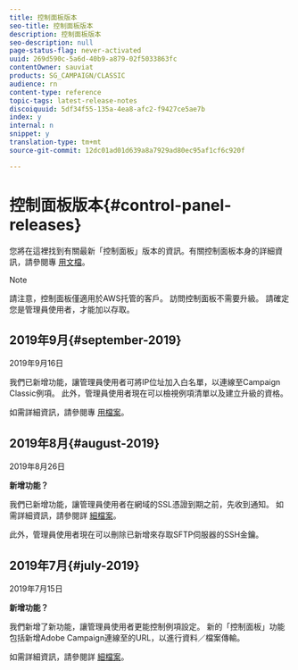 ```yaml
---
title: 控制面板版本
seo-title: 控制面板版本
description: 控制面板版本
seo-description: null
page-status-flag: never-activated
uuid: 269d590c-5a6d-40b9-a879-02f5033863fc
contentOwner: sauviat
products: SG_CAMPAIGN/CLASSIC
audience: rn
content-type: reference
topic-tags: latest-release-notes
discoiquuid: 5df34f55-135a-4ea8-afc2-f9427ce5ae7b
index: y
internal: n
snippet: y
translation-type: tm+mt
source-git-commit: 12dc01ad01d639a8a7929ad80ec95af1cf6c920f

---
```



# 控制面板版本{#control-panel-releases}

您將在這裡找到有關最新「控制面板」版本的資訊。&#x200B;有關控制面板本身的詳細資訊，請參閱專 [用文檔](https://helpx.adobe.com/campaign/kb/control-panel.html)。

>[!NOTE]
>
>請注意，控制面板僅適用於AWS托管的客戶。 訪問控制面板不需要升級。 請確定您是管理員使用者，才能加以存取。

## 2019年9月{#september-2019}

2019年9月16日

我們已新增功能，讓管理員使用者可將IP位址加入白名單，以連線至Campaign Classic例項。
此外，管理員使用者現在可以檢視例項清單以及建立升級的資格。

如需詳細資訊，請參閱專 [用檔案](https://helpx.adobe.com/campaign/kb/control-panel-instance-settings.html)。

## 2019年8月{#august-2019}

2019年8月26日

**新增功能？**

我們已新增功能，讓管理員使用者在網域的SSL憑證到期之前，先收到通知。 如需詳細資訊，請參閱詳 [細檔案](https://helpx.adobe.com/campaign/kb/control-panel-subdomains-certificates.html)。

此外，管理員使用者現在可以刪除已新增來存取SFTP伺服器的SSH金鑰。

## 2019年7月{#july-2019}

2019年7月15日

**新增功能？**

我們新增了新功能，讓管理員使用者更能控制例項設定。 新的「控制面板」功能包括新增Adobe Campaign連線至的URL，以進行資料／檔案傳輸。

如需詳細資訊，請參閱詳 [細檔案](https://helpx.adobe.com/campaign/kb/control-panel-instance-settings.html)。
